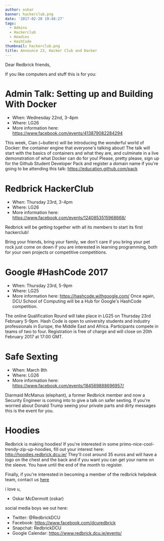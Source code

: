```yaml
---
author: oskar
banner: hackerclub.png
date: '2017-02-20 19:48:27'
tags:
  - Admins
  - Hackerclub
  - Hoodies
  - HashCode
thumbnail: hackerclub.png
title: Announce 23, Hacker Club and Docker
---
```


Dear Redbrick friends,

If you like computers and stuff this is for you:

 <!-- more -->

# Admin Talk: Setting up and Building With Docker

- When: Wednesday 22nd, 3-4pm
- Where: LG26
- More information here: https://www.facebook.com/events/413879082284294

This week, Cian (~butlerx) will be introducing the wonderful world of Docker:
the container engine that everyone's talking about! The talk will start with the
basics of containers and what they are, and culminate in a live demonstration of
what Docker can do for you! Please, pretty please, sign up for the Github
Student Developer Pack and register a domain name if you're going to be
attending this talk: https://education.github.com/pack

# Redbrick HackerClub

- When: Thursday 23rd, 3-4pm
- Where: LG26
- More information here: https://www.facebook.com/events/1240853515968668/

Redbrick will be getting together with all its members to start its first
hackerclub!

Bring your friends, bring your family, we don't care if you bring your pet rock
just come on down if you are interested in learning programming, both for your
own projects or competitive competitions.

# Google #HashCode 2017

- When: Thursday 23rd, 5-9pm
- Where: LG25
- More information here: https://hashcode.withgoogle.com/ Once again, DCU School
  of Computing will be a Hub for Google's HashCode competition.

The online Qualification Round will take place in LG25 on Thursday 23rd February
5-9pm. Hash Code is open to university students and industry professionals in
Europe, the Middle East and Africa. Participants compete in teams of two to
four. Registration is free of charge and will close on 20th February 2017 at
17:00 GMT.

# Safe Sexting

- When: March 8th
- Where: LG26
- More information here: https://www.facebook.com/events/184569888696957/

Diarmaid McManus (elephant), a former Redbrick member and now a Security
Engineer is coming into to give a talk on safer sexting. If you're worried about
Donald Trump seeing your private parts and dirty messages this is the event for
you.

# Hoodies

Redbrick is making hoodies! If you're interested in some
primo-nice-cool-trendy-zip-up-hoodies, fill out your interest here:
http://hoodies.redbrick.dcu.ie/ They'll cost around 35 euros and will have a
logo on the chest and the back and if you want you can get your name on the
sleeve. You have until the end of the month to register.

Finally, if you're interested in becoming a member of the redbrick helpdesk
team, contact us [here](mailto:helpdesk@redbrick.dcu.ie)

i love u,

- Oskar McDermott (oskar)

social media boys we out here:

- Twitter: @RedbrickDCU
- Facebook: https://www.facebook.com/dcuredbrick
- Snapchat: RedbrickDCU
- Google Calendar: https://www.redbrick.dcu.ie/events/
